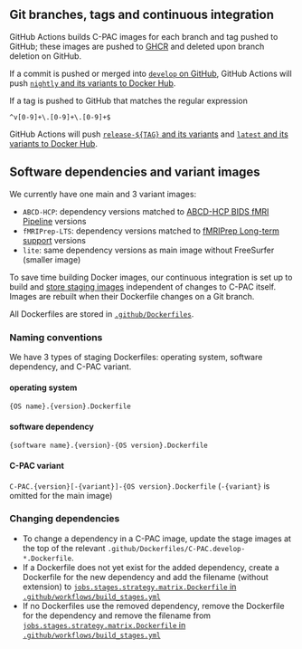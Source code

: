 <!-- Copyright (C) 2022  C-PAC Developers

This file is part of C-PAC.

C-PAC is free software: you can redistribute it and/or modify it under the terms of the GNU Lesser General Public License as published by the Free Software Foundation, either version 3 of the License, or (at your option) any later version.

C-PAC is distributed in the hope that it will be useful, but WITHOUT ANY WARRANTY; without even the implied warranty of MERCHANTABILITY or FITNESS FOR A PARTICULAR PURPOSE. See the GNU Lesser General Public License for more details.

You should have received a copy of the GNU Lesser General Public License along with C-PAC. If not, see <https://www.gnu.org/licenses/>. -->
## Git branches, tags and continuous integration
GitHub Actions builds C-PAC images for each branch and tag pushed to GitHub; these images are pushed to <span title="GitHub Container Registry">[GHCR](https://github.com/FCP-INDI/C-PAC/pkgs/container/c-pac/versions)</span> and deleted upon branch deletion on GitHub.

If a commit is pushed or merged into [`develop` on GitHub](https://github.com/FCP-INDI/C-PAC/tree/develop), GitHub Actions will push [`nightly` and its variants to Docker Hub](https://hub.docker.com/repository/registry-1.docker.io/fcpindi/c-pac/tags?page=1&ordering=last_updated&name=nightly).

If a tag is pushed to GitHub that matches the regular expression
```Regular Expression
^v[0-9]+\.[0-9]+\.[0-9]+$
```
GitHub Actions will push [`release-${TAG}` and its variants](https://hub.docker.com/repository/registry-1.docker.io/fcpindi/c-pac/tags?page=1&ordering=last_updated&name=release-) and [`latest` and its variants to Docker Hub](https://hub.docker.com/repository/registry-1.docker.io/fcpindi/c-pac/tags?page=1&ordering=last_updated&name=latest).

## Software dependencies and variant images
We currently have one main and 3 variant images:
* `ABCD-HCP`: dependency versions matched to [ABCD-HCP BIDS fMRI Pipeline](https://github.com/DCAN-Labs/abcd-hcp-pipeline/releases/tag/v0.1.1) versions
* `fMRIPrep-LTS`: dependency versions matched to [fMRIPrep Long-term support](https://reproducibility.stanford.edu/fmriprep-lts/) versions
* `lite`: same dependency versions as main image without FreeSurfer (smaller image)

To save time building Docker images, our continuous integration is set up to build and [store staging images](https://github.com/FCP-INDI?tab=packages&repo_name=C-PAC) independent of changes to C-PAC itself. Images are rebuilt when their Dockerfile changes on a Git branch.

All Dockerfiles are stored in [`.github/Dockerfiles`](./.github/Dockerfiles).

### Naming conventions

We have 3 types of staging Dockerfiles: operating system, software dependency, and C-PAC variant.

#### operating system

`{OS name}.{version}.Dockerfile`

#### software dependency

`{software name}.{version}-{OS version}.Dockerfile`

#### C-PAC variant

`C-PAC.{version}[-{variant}]-{OS version}.Dockerfile` (`-{variant}` is omitted for the main image)

### Changing dependencies

* To change a dependency in a C-PAC image, update the stage images at the top of the relevant `.github/Dockerfiles/C-PAC.develop-*.Dockerfile`.
* If a Dockerfile does not yet exist for the added dependency, create a Dockerfile for the new dependency and add the filename (without extension) to [`jobs.stages.strategy.matrix.Dockerfile` in `.github/workflows/build_stages.yml`](https://github.com/FCP-INDI/C-PAC/blob/4e18916384e52c3dc9610aea3eed537c19d480e3/.github/workflows/build_stages.yml#L77-L97)
* If no Dockerfiles use the removed dependency, remove the Dockerfile for the dependency and remove the filename from [`jobs.stages.strategy.matrix.Dockerfile` in `.github/workflows/build_stages.yml`](https://github.com/FCP-INDI/C-PAC/blob/4e18916384e52c3dc9610aea3eed537c19d480e3/.github/workflows/build_stages.yml#L77-L97)
